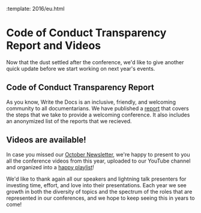 :template: 2016/eu.html

Code of Conduct Transparency Report and Videos
==============================================

Now that the dust settled after the conference, we'd like to give another quick
update before we start working on next year's events.

## Code of Conduct Transparency Report

As you know, Write the Docs is an inclusive, friendly, and welcoming community to
all documentarians.
We have published a [report](http://www.writethedocs.org/conf/eu/2016/news/code-of-conduct-report/) that covers the steps that we take to provide a welcoming conference.
It also includes an anonymized list of the reports that we recieved.

## Videos are available!

In case you missed our [October Newsletter](http://www.writethedocs.org/blog/newsletter-october-2016/),
we're happy to present to you all the conference videos from this year, uploaded to
our YouTube channel and organized into a [happy playlist](https://www.youtube.com/playlist?list=PLZAeFn6dfHpnN8fXXHwPtPY33aLGGhYLJ)!

We'd like to thank again all our speakers and lightning talk presenters for investing
time, effort, and love into their presentations. Each year we see growth in both
the diversity of topics and the spectrum of the roles that are represented in our
conferences, and we hope to keep seeing this in years to come!
